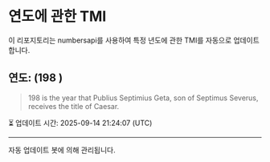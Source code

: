 
# 연도에 관한 TMI

이 리포지토리는 numbersapi를 사용하여 특정 년도에 관한 TMI를 자동으로 업데이트합니다.

## 연도: (198 )
> 198 is the year that Publius Septimius Geta, son of Septimus Severus, receives the title of Caesar.

⏳ 업데이트 시간: 2025-09-14 21:24:07 (UTC)

---
자동 업데이트 봇에 의해 관리됩니다.
